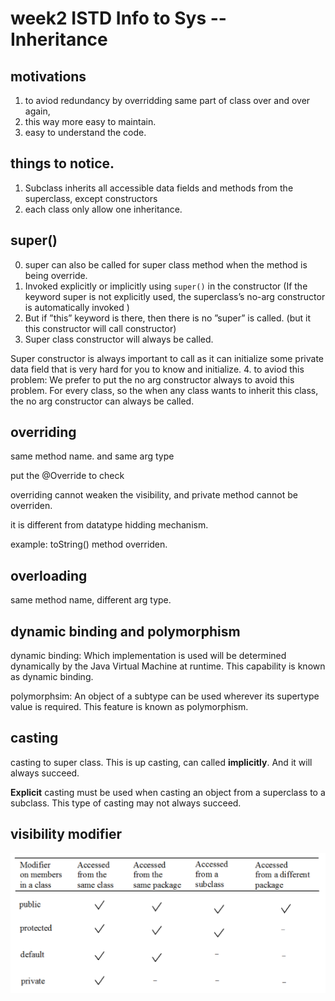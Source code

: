 # week2 ISTD Info to Sys -- Inheritance

## motivations
1. to aviod redundancy by overridding same part of class over and over again,
2. this way more easy to maintain.
3. easy to understand the code.

## things to notice.
1. Subclass inherits all accessible data fields and methods from the superclass, except constructors
2. each class only allow one inheritance.

## super()
0. super can also be called for super class method when the method is being override.
1. Invoked explicitly or implicitly using ```super()``` in the constructor (If the keyword super is not explicitly used, the superclass’s no-arg constructor is automatically invoked
)
2. But if ”this” keyword is there, then there is no ”super” is called. (but it this constructor will call constructor)
3. Super class constructor will always be called.

Super constructor is always important to call as it can initialize some private data field that is very hard for you to know and initialize.
4. to aviod this problem: We prefer to put the no arg constructor always to avoid this problem. For every class, so the when any class wants to inherit this class, the no arg constructor can always be called.

## overriding
same method name. and same arg type

put the @Override to check

overriding cannot weaken the visibility, and private method cannot be overriden.

it is different from datatype hidding mechanism.

example: toString() method overriden.



## overloading 
same method name, different arg type.
 

## dynamic binding and polymorphism
dynamic binding: Which implementation is used will be determined dynamically by the Java Virtual Machine at runtime. This capability is known as dynamic binding. 

polymorphsim: An object of a subtype can be used wherever its supertype value is required. This feature is known as polymorphism.

## casting
casting to super class. This is up casting, can called **implicitly**.
And it will always succeed.

**Explicit** casting must be used when casting an object from a superclass to a subclass.  This type of casting may not always succeed.

## visibility modifier
![modifier](Images/VisibilityModifiers.png)
